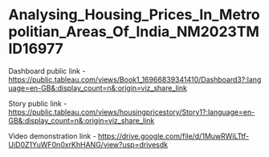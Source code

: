 # Analysing_Housing_Prices_In_Metropolitian_Areas_Of_India_NM2023TMID16977


Dashboard public link - https://public.tableau.com/views/Book1_16966839341410/Dashboard3?:language=en-GB&:display_count=n&:origin=viz_share_link

Story public link - https://public.tableau.com/views/housingpricestory/Story1?:language=en-GB&:display_count=n&:origin=viz_share_link

Video demonstration link - https://drive.google.com/file/d/1MuwRWiLTtf-UiD0Z1YuWF0n0xrKhHANG/view?usp=drivesdk

